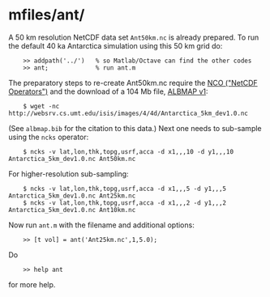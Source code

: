 # mfiles/ant/

A 50 km resolution NetCDF data set `Ant50km.nc` is already prepared.  To run the default 40 ka Antarctica simulation using this 50 km grid do:

        >> addpath('../')   % so Matlab/Octave can find the other codes
        >> ant;             % run ant.m

The preparatory steps to re-create Ant50km.nc require the [NCO ("NetCDF Operators")](http://nco.sourceforge.net/) and the download of a 104 Mb file, [ALBMAP v1](https://essd.copernicus.org/articles/2/247/2010/):

        $ wget -nc http://websrv.cs.umt.edu/isis/images/4/4d/Antarctica_5km_dev1.0.nc

(See `albmap.bib` for the citation to this data.)  Next one needs to sub-sample using the `ncks` operator:

        $ ncks -v lat,lon,thk,topg,usrf,acca -d x1,,,10 -d y1,,,10  Antarctica_5km_dev1.0.nc Ant50km.nc

For higher-resolution sub-sampling:

        $ ncks -v lat,lon,thk,topg,usrf,acca -d x1,,,5 -d y1,,,5  Antarctica_5km_dev1.0.nc Ant25km.nc
        $ ncks -v lat,lon,thk,topg,usrf,acca -d x1,,,2 -d y1,,,2  Antarctica_5km_dev1.0.nc Ant10km.nc

Now run `ant.m` with the filename and additional options:

        >> [t vol] = ant('Ant25km.nc',1,5.0);

Do

        >> help ant

for more help.

